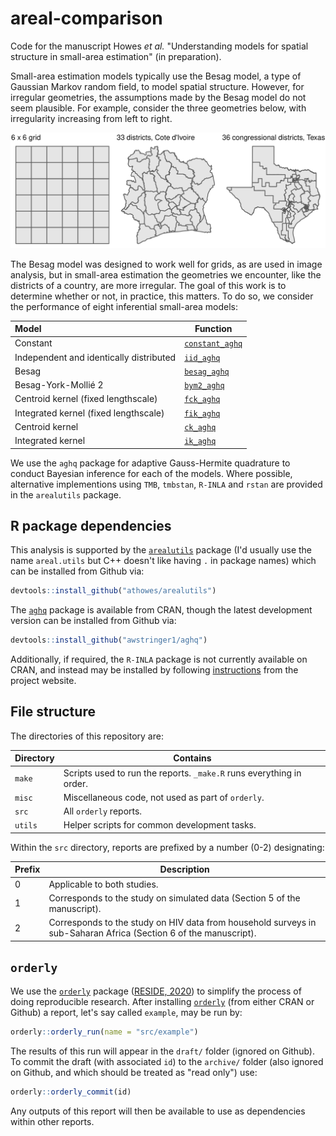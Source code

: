 # areal-comparison

Code for the manuscript Howes *et al.* "Understanding models for spatial structure in small-area estimation" (in preparation).

Small-area estimation models typically use the Besag model, a type of Gaussian Markov random field, to model spatial structure.
However, for irregular geometries, the assumptions made by the Besag model do not seem plausible.
For example, consider the three geometries below, with irregularity increasing from left to right.

![](simulation-geometries.png)

The Besag model was designed to work well for grids, as are used in image analysis, but in small-area estimation the geometries we encounter, like the districts of a country, are more irregular.
The goal of this work is to determine whether or not, in practice, this matters.
To do so, we consider the performance of eight inferential small-area models:

| Model    | Function |
|:---------|--------------|
| Constant | [`constant_aghq`](https://github.com/athowes/arealutils/blob/master/R/constant.R) |
| Independent and identically distributed | [`iid_aghq`](https://github.com/athowes/arealutils/blob/master/R/iid.R) |
| Besag | [`besag_aghq`](https://github.com/athowes/arealutils/blob/master/R/besag.R) |
| Besag-York-Mollié  2 | [`bym2_aghq`](https://github.com/athowes/arealutils/blob/master/R/bym2.R) |
| Centroid kernel (fixed lengthscale) | [`fck_aghq`](https://github.com/athowes/arealutils/blob/master/R/fck.R) |
| Integrated kernel (fixed lengthscale) | [`fik_aghq`](https://github.com/athowes/arealutils/blob/master/R/fik.R) |
| Centroid kernel | [`ck_aghq`](https://github.com/athowes/arealutils/blob/master/R/ck.R) |
| Integrated kernel | [`ik_aghq`](https://github.com/athowes/arealutils/blob/master/R/ik.R) |

We use the `aghq` package for adaptive Gauss-Hermite quadrature to conduct Bayesian inference for each of the models.
Where possible, alternative implementions using `TMB`, `tmbstan`, `R-INLA` and `rstan` are provided in the `arealutils` package.

## R package dependencies

This analysis is supported by the [`arealutils`](https://github.com/athowes/arealutils) package (I'd usually use the name `areal.utils` but C++ doesn't like having `.` in package names) which can be installed from Github via:

```r
devtools::install_github("athowes/arealutils")
```

The [`aghq`](https://github.com/awstringer1/aghq) package is available from CRAN, though the latest development version can be installed from Github via:

```r
devtools::install_github("awstringer1/aghq")
```

Additionally, if required, the `R-INLA` package is not currently available on CRAN, and instead may be installed by following [instructions](https://www.r-inla.org/download-install) from the project website.

## File structure

The directories of this repository are:

| Directory   | Contains |
|-------------|--------------|
| `make`      | Scripts used to run the reports. `_make.R` runs everything in order. |
| `misc`      | Miscellaneous code, not used as part of `orderly`. |
| `src`       | All `orderly` reports. |
| `utils`     | Helper scripts for common development tasks. |

Within the `src` directory, reports are prefixed by a number (0-2) designating:

| Prefix | Description |
|---------------|--------------|
| 0             | Applicable to both studies. |
| 1             | Corresponds to the study on simulated data (Section 5 of the manuscript). |
| 2             | Corresponds to the study on HIV data from household surveys in sub-Saharan Africa (Section 6 of the manuscript). |

## `orderly`

We use the [`orderly`](https://github.com/vimc/orderly) package ([RESIDE, 2020](https://reside-ic.github.io/)) to simplify the process of doing reproducible research.
After installing [`orderly`](https://github.com/vimc/orderly) (from either CRAN or Github) a report, let's say called `example`, may be run by:

```r
orderly::orderly_run(name = "src/example")
```

The results of this run will appear in the `draft/` folder (ignored on Github).
To commit the draft (with associated `id`) to the `archive/` folder (also ignored on Github, and which should be treated as "read only") use:

```r
orderly::orderly_commit(id)
```

Any outputs of this report will then be available to use as dependencies within other reports.

